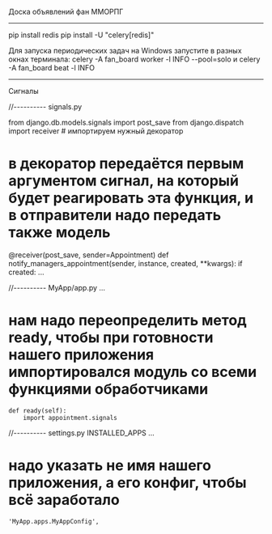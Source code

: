 Доска объявлений фан ММОРПГ



****************************************************************

pip install redis
pip install -U "celery[redis]"

Для запуска периодических задач на Windows запустите в разных окнах терминала:
celery -A fan_board worker -l INFO --pool=solo
и
celery -A fan_board beat -l INFO



****************************************************************
Сигналы

//----------
signals.py

from django.db.models.signals import post_save
from django.dispatch import receiver # импортируем нужный декоратор

# в декоратор передаётся первым аргументом сигнал, на который будет реагировать эта функция, и в отправители надо передать также модель
@receiver(post_save, sender=Appointment)
def notify_managers_appointment(sender, instance, created, **kwargs):
    if created:
...

//----------
MyApp/app.py
...
# нам надо переопределить метод ready, чтобы при готовности нашего приложения импортировался модуль со всеми функциями обработчиками
    def ready(self):
        import appointment.signals

//----------
settings.py
INSTALLED_APPS
...
# надо указать не имя нашего приложения, а его конфиг, чтобы всё заработало
    'MyApp.apps.MyAppConfig',
